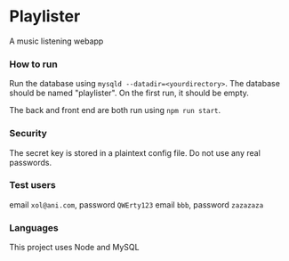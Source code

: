 # Playlister

A music listening webapp

### How to run

Run the database using `mysqld --datadir=<yourdirectory>`. The database should be named "playlister". On the first run, it should be empty.

The back and front end are both run using `npm run start`.

### Security

The secret key is stored in a plaintext config file. Do not use any real passwords.

### Test users

email `xol@ani.com`, password `QWErty123`
email `bbb`, password `zazazaza`

### Languages

This project uses Node and MySQL
